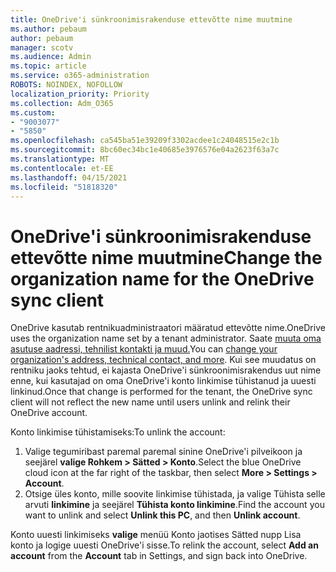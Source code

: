 ```yaml
---
title: OneDrive'i sünkroonimisrakenduse ettevõtte nime muutmine
ms.author: pebaum
author: pebaum
manager: scotv
ms.audience: Admin
ms.topic: article
ms.service: o365-administration
ROBOTS: NOINDEX, NOFOLLOW
localization_priority: Priority
ms.collection: Adm_O365
ms.custom:
- "9003077"
- "5850"
ms.openlocfilehash: ca545ba51e39209f3302acdee1c24048515e2c1b
ms.sourcegitcommit: 8bc60ec34bc1e40685e3976576e04a2623f63a7c
ms.translationtype: MT
ms.contentlocale: et-EE
ms.lasthandoff: 04/15/2021
ms.locfileid: "51818320"
---
```

# <a name="change-the-organization-name-for-the-onedrive-sync-client"></a><span data-ttu-id="db422-102">OneDrive'i sünkroonimisrakenduse ettevõtte nime muutmine</span><span class="sxs-lookup"><span data-stu-id="db422-102">Change the organization name for the OneDrive sync client</span></span>

<span data-ttu-id="db422-103">OneDrive kasutab rentnikuadministraatori määratud ettevõtte nime.</span><span class="sxs-lookup"><span data-stu-id="db422-103">OneDrive uses the organization name set by a tenant administrator.</span></span>  <span data-ttu-id="db422-104">Saate [muuta oma asutuse aadressi, tehnilist kontakti ja muud.](https://docs.microsoft.com/microsoft-365/admin/manage/change-address-contact-and-more)</span><span class="sxs-lookup"><span data-stu-id="db422-104">You can [change your organization's address, technical contact, and more](https://docs.microsoft.com/microsoft-365/admin/manage/change-address-contact-and-more).</span></span> <span data-ttu-id="db422-105">Kui see muudatus on rentniku jaoks tehtud, ei kajasta OneDrive'i sünkroonimisrakendus uut nime enne, kui kasutajad on oma OneDrive'i konto linkimise tühistanud ja uuesti linkinud.</span><span class="sxs-lookup"><span data-stu-id="db422-105">Once that change is performed for the tenant, the OneDrive sync client will not reflect the new name until users unlink and relink their OneDrive account.</span></span>

<span data-ttu-id="db422-106">Konto linkimise tühistamiseks:</span><span class="sxs-lookup"><span data-stu-id="db422-106">To unlink the account:</span></span>

1. <span data-ttu-id="db422-107">Valige tegumiribast paremal paremal sinine OneDrive'i pilveikoon ja seejärel  **valige Rohkem > Sätted > Konto**.</span><span class="sxs-lookup"><span data-stu-id="db422-107">Select the blue OneDrive cloud icon at the far right of the taskbar, then select  **More > Settings > Account**.</span></span>
2. <span data-ttu-id="db422-108">Otsige üles konto, mille soovite linkimise tühistada, ja valige Tühista selle arvuti  **linkimine** ja seejärel  **Tühista konto linkimine**.</span><span class="sxs-lookup"><span data-stu-id="db422-108">Find the account you want to unlink and select  **Unlink this PC**, and then  **Unlink account**.</span></span>

<span data-ttu-id="db422-109">Konto uuesti linkimiseks **valige** menüü Konto  jaotises Sätted nupp Lisa konto ja logige uuesti OneDrive'i sisse.</span><span class="sxs-lookup"><span data-stu-id="db422-109">To relink the account, select  **Add an account** from the  **Account** tab in Settings, and sign back into OneDrive.</span></span>